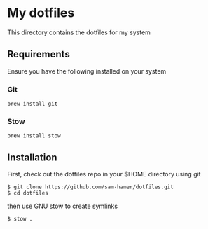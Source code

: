 # My dotfiles

This directory contains the dotfiles for my system

## Requirements

Ensure you have the following installed on your system

### Git

```
brew install git
```

### Stow

```
brew install stow
```

## Installation

First, check out the dotfiles repo in your $HOME directory using git

```
$ git clone https://github.com/sam-hamer/dotfiles.git
$ cd dotfiles
```

then use GNU stow to create symlinks

```
$ stow .
```
